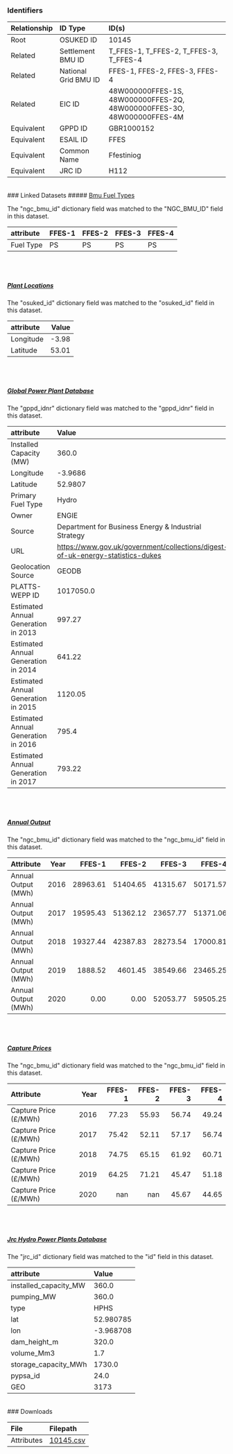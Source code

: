 ### Identifiers

| Relationship   | ID Type              | ID(s)                                                                  |
|:---------------|:---------------------|:-----------------------------------------------------------------------|
| Root           | OSUKED ID            | 10145                                                                  |
| Related        | Settlement BMU ID    | T_FFES-1, T_FFES-2, T_FFES-3, T_FFES-4                                 |
| Related        | National Grid BMU ID | FFES-1, FFES-2, FFES-3, FFES-4                                         |
| Related        | EIC ID               | 48W000000FFES-1S, 48W000000FFES-2Q, 48W000000FFES-3O, 48W000000FFES-4M |
| Equivalent     | GPPD ID              | GBR1000152                                                             |
| Equivalent     | ESAIL ID             | FFES                                                                   |
| Equivalent     | Common Name          | Ffestiniog                                                             |
| Equivalent     | JRC ID               | H112                                                                   |

<br>
### Linked Datasets
##### <a href="https://osuked.github.io/Power-Station-Dictionary/datasets/bmu-fuel-types">Bmu Fuel Types</a>



The "ngc_bmu_id" dictionary field was matched to the "NGC_BMU_ID" field in this dataset.

| attribute   | FFES-1   | FFES-2   | FFES-3   | FFES-4   |
|:------------|:---------|:---------|:---------|:---------|
| Fuel Type   | PS       | PS       | PS       | PS       |

<br><br>
##### <a href="https://osuked.github.io/Power-Station-Dictionary/datasets/plant-locations">Plant Locations</a>



The "osuked_id" dictionary field was matched to the "osuked_id" field in this dataset.

| attribute   |   Value |
|:------------|--------:|
| Longitude   |   -3.98 |
| Latitude    |   53.01 |

<br><br>
##### <a href="https://osuked.github.io/Power-Station-Dictionary/datasets/global-power-plant-database">Global Power Plant Database</a>



The "gppd_idnr" dictionary field was matched to the "gppd_idnr" field in this dataset.

| attribute                           | Value                                                                          |
|:------------------------------------|:-------------------------------------------------------------------------------|
| Installed Capacity (MW)             | 360.0                                                                          |
| Longitude                           | -3.9686                                                                        |
| Latitude                            | 52.9807                                                                        |
| Primary Fuel Type                   | Hydro                                                                          |
| Owner                               | ENGIE                                                                          |
| Source                              | Department for Business Energy & Industrial Strategy                           |
| URL                                 | https://www.gov.uk/government/collections/digest-of-uk-energy-statistics-dukes |
| Geolocation Source                  | GEODB                                                                          |
| PLATTS-WEPP ID                      | 1017050.0                                                                      |
| Estimated Annual Generation in 2013 | 997.27                                                                         |
| Estimated Annual Generation in 2014 | 641.22                                                                         |
| Estimated Annual Generation in 2015 | 1120.05                                                                        |
| Estimated Annual Generation in 2016 | 795.4                                                                          |
| Estimated Annual Generation in 2017 | 793.22                                                                         |

<br><br>
##### <a href="https://osuked.github.io/Power-Station-Dictionary/datasets/annual-output">Annual Output</a>



The "ngc_bmu_id" dictionary field was matched to the "ngc_bmu_id" field in this dataset.

| Attribute           |   Year |   FFES-1 |   FFES-2 |   FFES-3 |   FFES-4 |
|:--------------------|-------:|---------:|---------:|---------:|---------:|
| Annual Output (MWh) |   2016 | 28963.61 | 51404.65 | 41315.67 | 50171.57 |
| Annual Output (MWh) |   2017 | 19595.43 | 51362.12 | 23657.77 | 51371.06 |
| Annual Output (MWh) |   2018 | 19327.44 | 42387.83 | 28273.54 | 17000.81 |
| Annual Output (MWh) |   2019 |  1888.52 |  4601.45 | 38549.66 | 23465.25 |
| Annual Output (MWh) |   2020 |     0.00 |     0.00 | 52053.77 | 59505.25 |

<br><br>
##### <a href="https://osuked.github.io/Power-Station-Dictionary/datasets/capture-prices">Capture Prices</a>



The "ngc_bmu_id" dictionary field was matched to the "ngc_bmu_id" field in this dataset.

| Attribute             |   Year |   FFES-1 |   FFES-2 |   FFES-3 |   FFES-4 |
|:----------------------|-------:|---------:|---------:|---------:|---------:|
| Capture Price (£/MWh) |   2016 |    77.23 |    55.93 |    56.74 |    49.24 |
| Capture Price (£/MWh) |   2017 |    75.42 |    52.11 |    57.17 |    56.74 |
| Capture Price (£/MWh) |   2018 |    74.75 |    65.15 |    61.92 |    60.71 |
| Capture Price (£/MWh) |   2019 |    64.25 |    71.21 |    45.47 |    51.18 |
| Capture Price (£/MWh) |   2020 |   nan    |   nan    |    45.67 |    44.65 |

<br><br>
##### <a href="https://osuked.github.io/Power-Station-Dictionary/datasets/jrc-hydro-power-plants-database">Jrc Hydro Power Plants Database</a>



The "jrc_id" dictionary field was matched to the "id" field in this dataset.

| attribute             | Value     |
|:----------------------|:----------|
| installed_capacity_MW | 360.0     |
| pumping_MW            | 360.0     |
| type                  | HPHS      |
| lat                   | 52.980785 |
| lon                   | -3.968708 |
| dam_height_m          | 320.0     |
| volume_Mm3            | 1.7       |
| storage_capacity_MWh  | 1730.0    |
| pypsa_id              | 24.0      |
| GEO                   | 3173      |


<br>
### Downloads


| File       | Filepath                                                                              |
|:-----------|:--------------------------------------------------------------------------------------|
| Attributes | [10145.csv](https://osuked.github.io/Power-Station-Dictionary/object_attrs/10145.csv) |
